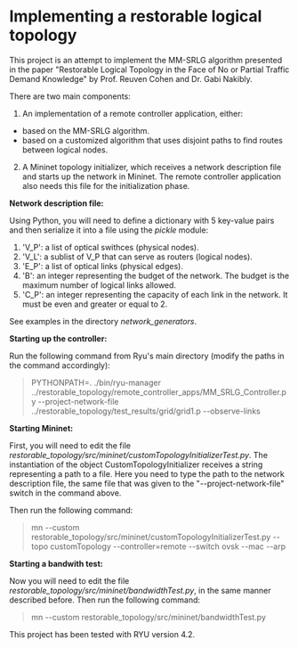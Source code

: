 # Implementing a restorable logical topology

This project is an attempt to implement the MM-SRLG algorithm presented in the paper "Restorable Logical Topology in the Face of No or Partial Traffic Demand Knowledge" by Prof. Reuven Cohen and Dr. Gabi Nakibly.

There are two main components:

1. An implementation of a remote controller application, either:
 * based on the MM-SRLG algorithm.
 * based on a customized algorithm that uses disjoint paths to find routes between logical nodes.
2. A Mininet topology initializer, which receives a network description file and starts up the network in Mininet. The remote controller application also needs this file for the initialization phase.

**Network description file:**

Using Python, you will need to define a dictionary with 5 key-value pairs and then serialize it into a file using the *pickle* module:

1. 'V_P': a list of optical swithces (physical nodes).
2. 'V_L': a sublist of V_P that can serve as routers (logical nodes).
3. 'E_P': a list of optical links (physical edges).
4. 'B': an integer representing the budget of the network. The budget is the maximum number of logical links allowed.
5. 'C_P': an integer representing the capacity of each link in the network. It must be even and greater or equal to 2.

See examples in the directory *network_generators*.

**Starting up the controller:**

Run the following command from Ryu's main directory (modify the paths in the command accordingly):
> PYTHONPATH=. ./bin/ryu-manager ../restorable_topology/remote_controller_apps/MM_SRLG_Controller.py --project-network-file ../restorable_topology/test_results/grid/grid1.p --observe-links

**Starting Mininet:**

First, you will need to edit the file *restorable_topology/src/mininet/customTopologyInitializerTest.py*. The instantiation of the object CustomTopologyInitializer receives a string representing a path to a file. Here you need to type the path to the network description file, the same file that was given to the "--project-network-file" switch in the command above.

Then run the following command:
> mn --custom restorable_topology/src/mininet/customTopologyInitializerTest.py --topo customTopology --controller=remote --switch ovsk --mac --arp

**Starting a bandwith test:**

Now you will need to edit the file *restorable_topology/src/mininet/bandwidthTest.py*, in the same manner described before. Then run the following command:
> mn --custom restorable_topology/src/mininet/bandwidthTest.py

This project has been tested with RYU version 4.2.
